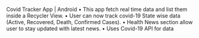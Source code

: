 Covid Tracker App | Android
• This app fetch real time data and list them inside a Recycler View. 
• User can now track covid-19 State wise data (Active, Recovered, Death, Confirmed Cases).
• Health News section allow user to stay updated with latest news.
• Uses Covid-19 API for data
